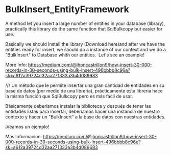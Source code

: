 # BulkInsert_EntityFramework
A method let you insert a large number of entities in your database (library), practically this library do the same function that SqlBulkcopy but easier for use.

Basically we should install the library (Download here)and after we have the entities ready for insert, we should do a instance of our context and we do a "BulkInsert" to Database whith our entities. 
Let's see an example!

More Info:  https://medium.com/@jhoncastrillon9/how-insert-30-000-records-in-30-seconds-using-bulk-insert-496bbbb8c96e?sk=a612a39724d32aa271333a3b4d089683

/// 
Un método que le permite insertar una gran cantidad de entidades en su base de datos (por medio de una libreria), prácticamente esta libreria hace la misma función que SqlBulkcopy pero es más fácil de usar. 

Básicamente deberíamos instalar la biblioteca y después de tener las entidades listas para insertar, deberíamos hacer una instancia de nuestro contexto y hacer un "BulkInsert" a la base de datos con nuestras entidades.

¡Veamos un ejemplo!

Mas informacion: https://medium.com/@jhoncastrillon9/how-insert-30-000-records-in-30-seconds-using-bulk-insert-496bbbb8c96e?sk=a612a39724d32aa271333a3b4d089683
